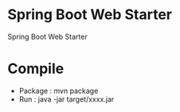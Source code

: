 # Spring Boot Web Starter
 Spring Boot Web Starter

# Compile
* Package : mvn package
* Run : java -jar target/xxxx.jar
